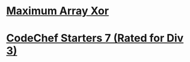 # [Maximum Array Xor](https://www.codechef.com/START7B/problems/MAXARXOR)
# [CodeChef Starters 7 (Rated for Div 3)](https://www.codechef.com/START7)